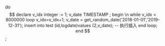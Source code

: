 do $$ 
declare 
v_idx integer := 1; 
v_date TIMESTAMP ; 
begin \n
  while v_idx < 8000000 loop 
	v_idx=v_idx+1; 
	 v_date = get_random_date('2018-01-01','2019-12-31'); 
    insert into test (id,logdate)values (2,v_date);  -- 执行插入 
  end loop;
end $$; 
